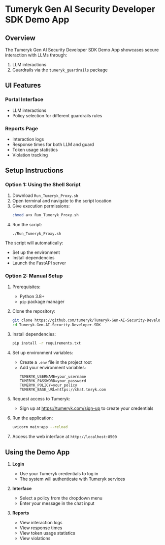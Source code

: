 # Tumeryk Gen AI Security Developer SDK Demo App

## Overview
The Tumeryk Gen AI Security Developer SDK Demo App showcases secure interaction with LLMs through:
1. LLM interactions 
2. Guardrails via the `tumeryk_guardrails` package

## UI Features

### Portal Interface
- LLM interactions 
- Policy selection for different guardrails rules

### Reports Page
- Interaction logs
- Response times for both LLM and guard
- Token usage statistics
- Violation tracking

## Setup Instructions

### Option 1: Using the Shell Script

1. Download `Run_Tumeryk_Proxy.sh`
2. Open terminal and navigate to the script location
3. Give execution permissions:
   ```bash
   chmod a+x Run_Tumeryk_Proxy.sh
   ```
4. Run the script:
   ```bash
   ./Run_Tumeryk_Proxy.sh
   ```

The script will automatically:
- Set up the environment
- Install dependencies
- Launch the FastAPI server

### Option 2: Manual Setup

1. Prerequisites:
   - Python 3.8+
   - `pip` package manager

2. Clone the repository:
   ```bash
   git clone https://github.com/tumeryk/Tumeryk-Gen-AI-Security-Developer-SDK.git
   cd Tumeryk-Gen-AI-Security-Developer-SDK
   ```

3. Install dependencies:
   ```bash
   pip install -r requirements.txt
   ```

4. Set up environment variables:
   - Create a `.env` file in the project root
   - Add your environment variables:
     ```
     TUMERYK_USERNAME=your_username
     TUMERYK_PASSWORD=your_password
     TUMERYK_POLICY=your_policy
     TUMERYK_BASE_URL=https://chat.tmryk.com
     ```

5. Request access to Tumeryk:
   - Sign up at https://tumeryk.com/sign-up to create your credentials

6. Run the application:
   ```bash
   uvicorn main:app --reload
   ```

7. Access the web interface at `http://localhost:8500`

## Using the Demo App

1. **Login**
   - Use your Tumeryk credentials to log in
   - The system will authenticate with Tumeryk services

2. **Interface**
   - Select a policy from the dropdown menu
   - Enter your message in the chat input

3. **Reports**
   - View interaction logs
   - View response times
   - View token usage statistics
   - View violations

